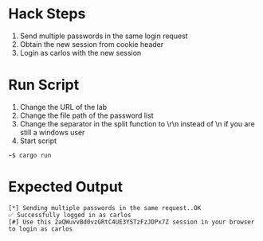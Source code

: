 # Hack Steps
1. Send multiple passwords in the same login request
2. Obtain the new session from cookie header
3. Login as carlos with the new session

# Run Script
1. Change the URL of the lab
2. Change the file path of the password list
3. Change the separator in the split function to \r\n instead of \n if you are still a windows user
4. Start script
```
~$ cargo run
```

# Expected Output
```
[*] Sending multiple passwords in the same request..OK
✅ Successfully logged in as carlos
[#] Use this 2aQWuvvBd0vzGRtC4UE3YSTzFzJDPx7Z session in your browser to login as carlos
```

